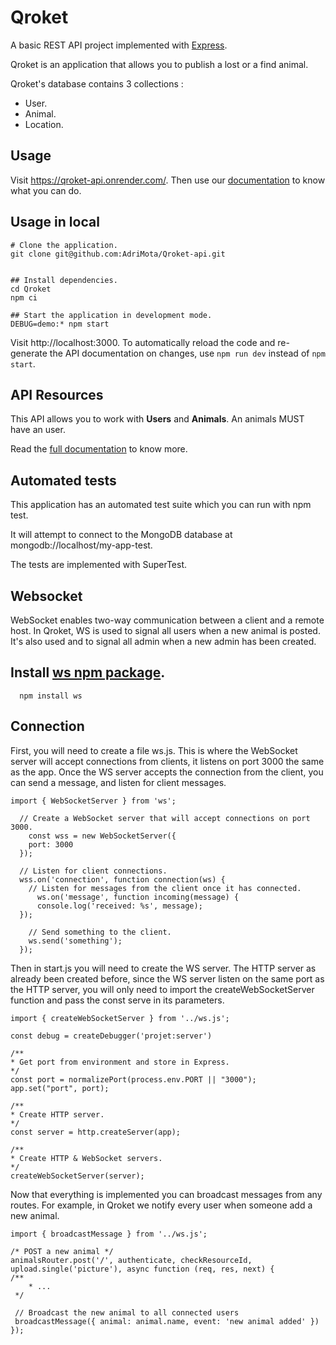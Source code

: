 # Qroket

A basic REST API project implemented with [Express](https://expressjs.com/).

Qroket is an application that allows you to publish a lost or a find animal.

Qroket's database contains 3 collections : 
- User.
- Animal.
- Location.

## Usage 
Visit https://qroket-api.onrender.com/. Then use our [documentation](https://qroket-api.onrender.com/apidoc/) to know what you can do. 

## Usage in local
```
# Clone the application.
git clone git@github.com:AdriMota/Qroket-api.git


## Install dependencies.
cd Qroket
npm ci

## Start the application in development mode.
DEBUG=demo:* npm start
```
Visit http://localhost:3000.
To automatically reload the code and re-generate the API documentation on changes, use `npm run dev` instead of `npm start`.

## API Resources

This API allows you to work with **Users** and **Animals**. An animals MUST have an user.

Read the [full documentation](https://qroket-api.onrender.com/apidoc/) to know more.
## Automated tests

This application has an automated test suite which you can run with npm test.

It will attempt to connect to the MongoDB database at mongodb://localhost/my-app-test.

The tests are implemented with SuperTest.

## Websocket 
WebSocket enables two-way communication between a client and a remote host. In Qroket, WS is used to signal all users when a new animal is posted. It's also used and to signal all admin when a new admin has been created.
## Install [ws npm package](https://www.npmjs.com/package/ws?activeTab=readme).
```
  npm install ws
```
## Connection
First, you will need to create a file ws.js. This is where the WebSocket server will accept connections from clients, it listens on port 3000 the same as the app. Once the WS server accepts the connection from the client, you can send a message, and listen for client messages.
```
import { WebSocketServer } from 'ws';
  
  // Create a WebSocket server that will accept connections on port 3000.
    const wss = new WebSocketServer({
    port: 3000
  });
  
  // Listen for client connections.
  wss.on('connection', function connection(ws) {
    // Listen for messages from the client once it has connected.
      ws.on('message', function incoming(message) {
      console.log('received: %s', message);
  });
  
    // Send something to the client.
    ws.send('something');
  });
  ```
  Then in start.js you will need to create the WS server. The HTTP server as already been created before, since the WS server listen on the same port as the HTTP server, you will only need to import the createWebSocketServer function and pass the const serve in its parameters.
  ```
  import { createWebSocketServer } from '../ws.js';

const debug = createDebugger('projet:server')

/**
 * Get port from environment and store in Express.
 */
const port = normalizePort(process.env.PORT || "3000");
app.set("port", port);

/**
 * Create HTTP server.
 */
const server = http.createServer(app);

/**
* Create HTTP & WebSocket servers.
 */
createWebSocketServer(server);
```
Now that everything is implemented you can broadcast messages from any routes. For example, in Qroket we notify every user when someone add a new animal.
```
import { broadcastMessage } from '../ws.js';

/* POST a new animal */
animalsRouter.post('/', authenticate, checkResourceId, upload.single('picture'), async function (req, res, next) {
/**
	* ...
 */
 
 // Broadcast the new animal to all connected users
 broadcastMessage({ animal: animal.name, event: 'new animal added' })
});
```
 
